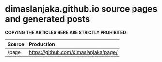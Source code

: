 # dimaslanjaka.github.io source pages and generated posts

**COPYING THE ARTICLES HERE ARE STRICTLY PROHIBITED**

| Source | Production |
| :--- | :--- |
| /page | https://github.com/dimaslanjaka/page/ |
